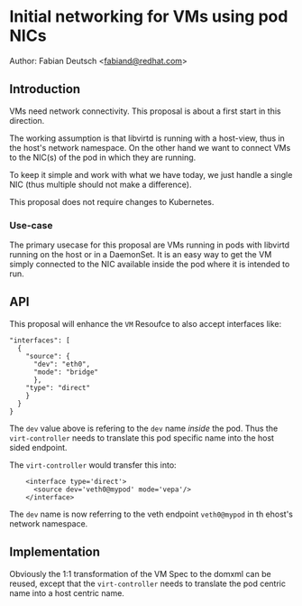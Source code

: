 # Initial networking for VMs using pod NICs

Author: Fabian Deutsch \<fabiand@redhat.com\>

## Introduction

VMs need network connectivity. This proposal is about a first start in this direction.

The working assumption is that libvirtd is running with a host-view, thus in the host's
network namespace.
On the other hand we want to connect VMs to the NIC(s) of the pod in which they are running.

To keep it simple and work with what we have today, we just handle a single NIC (thus multiple should
not make a difference).

This proposal does not require changes to Kubernetes.

### Use-case

The primary usecase for this proposal are VMs running in pods with libvirtd running on the host
or in a DaemonSet.
It is an easy way to get the VM simply connected to the NIC available inside the pod where
it is intended to run.

## API

This proposal will enhance the `VM` Resoufce to also accept interfaces like:

```
"interfaces": [
  {
    "source": {
      "dev": "eth0",
      "mode": "bridge"
      },
    "type": "direct"
    }
  }
}
```

The `dev` value above is refering to the `dev` name _inside_ the pod.
Thus the `virt-controller` needs to translate this pod specific name into the host sided endpoint.

The `virt-controller` would transfer this into:

```
    <interface type='direct'>
      <source dev='veth0@mypod' mode='vepa'/>
    </interface>
```

The `dev` name is now referring to the veth endpoint `veth0@mypod` in th ehost's network namespace.

## Implementation

Obviously the 1:1 transformation of the VM Spec to the domxml can be reused, except that the `virt-controller` needs to translate the pod centric name into a host centric name.
